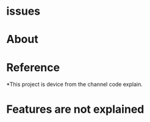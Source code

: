 # issues
# About
# Reference
*This project is device from the channel code explain.
# Features are not explained
